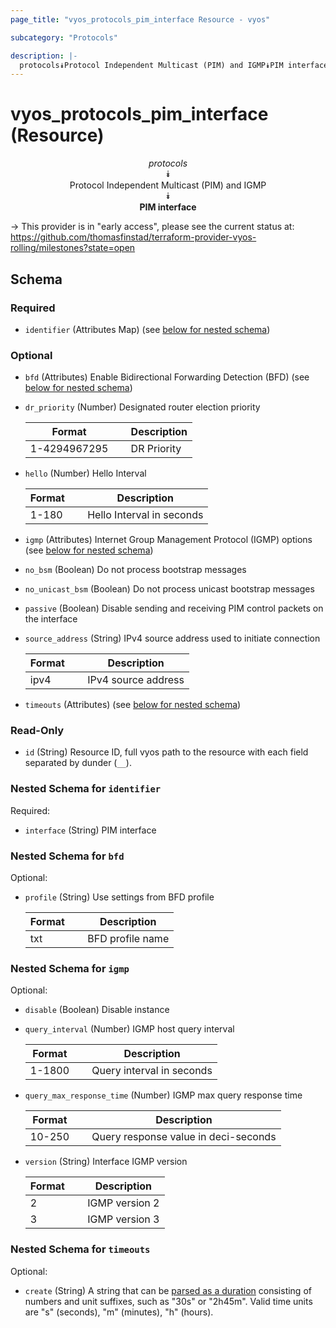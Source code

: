 ```yaml
---
page_title: "vyos_protocols_pim_interface Resource - vyos"

subcategory: "Protocols"

description: |- 
  protocols⯯Protocol Independent Multicast (PIM) and IGMP⯯PIM interface
---
```


# vyos_protocols_pim_interface (Resource)
<center>

*protocols*  
⯯  
Protocol Independent Multicast (PIM) and IGMP  
⯯  
**PIM interface**


</center>

-> This provider is in "early access", please see the current status at: https://github.com/thomasfinstad/terraform-provider-vyos-rolling/milestones?state=open

## Schema

### Required

- `identifier` (Attributes Map) (see [below for nested schema](#nestedatt--identifier))

### Optional

- `bfd` (Attributes) Enable Bidirectional Forwarding Detection (BFD) (see [below for nested schema](#nestedatt--bfd))
- `dr_priority` (Number) Designated router election priority

    |Format        &emsp;|Description  |
    |----------------|---------------|
    |1-4294967295  &emsp;|DR Priority  |
- `hello` (Number) Hello Interval

    |Format  &emsp;|Description                |
    |----------|-----------------------------|
    |1-180   &emsp;|Hello Interval in seconds  |
- `igmp` (Attributes) Internet Group Management Protocol (IGMP) options (see [below for nested schema](#nestedatt--igmp))
- `no_bsm` (Boolean) Do not process bootstrap messages
- `no_unicast_bsm` (Boolean) Do not process unicast bootstrap messages
- `passive` (Boolean) Disable sending and receiving PIM control packets on the interface
- `source_address` (String) IPv4 source address used to initiate connection

    |Format  &emsp;|Description          |
    |----------|-----------------------|
    |ipv4    &emsp;|IPv4 source address  |
- `timeouts` (Attributes) (see [below for nested schema](#nestedatt--timeouts))

### Read-Only

- `id` (String) Resource ID, full vyos path to the resource with each field separated by dunder (`__`).

<a id="nestedatt--identifier"></a>
### Nested Schema for `identifier`

Required:

- `interface` (String) PIM interface


<a id="nestedatt--bfd"></a>
### Nested Schema for `bfd`

Optional:

- `profile` (String) Use settings from BFD profile

    |Format  &emsp;|Description       |
    |----------|--------------------|
    |txt     &emsp;|BFD profile name  |


<a id="nestedatt--igmp"></a>
### Nested Schema for `igmp`

Optional:

- `disable` (Boolean) Disable instance
- `query_interval` (Number) IGMP host query interval

    |Format  &emsp;|Description                |
    |----------|-----------------------------|
    |1-1800  &emsp;|Query interval in seconds  |
- `query_max_response_time` (Number) IGMP max query response time

    |Format  &emsp;|Description                           |
    |----------|----------------------------------------|
    |10-250  &emsp;|Query response value in deci-seconds  |
- `version` (String) Interface IGMP version

    |Format  &emsp;|Description     |
    |----------|------------------|
    |2       &emsp;|IGMP version 2  |
    |3       &emsp;|IGMP version 3  |


<a id="nestedatt--timeouts"></a>
### Nested Schema for `timeouts`

Optional:

- `create` (String) A string that can be [parsed as a duration](https://pkg.go.dev/time#ParseDuration) consisting of numbers and unit suffixes, such as &#34;30s&#34; or &#34;2h45m&#34;. Valid time units are &#34;s&#34; (seconds), &#34;m&#34; (minutes), &#34;h&#34; (hours).  

